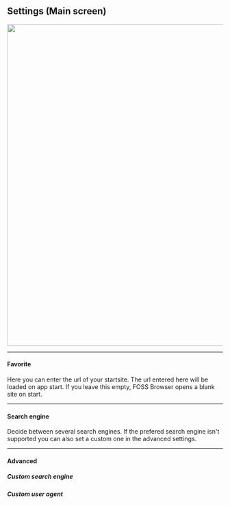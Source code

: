 ## Settings (Main screen)

<img src="https://github.com/scoute-dich/browser/blob/master/wiki/screenshots/settings_main.png"  height="750"/></a>

----

#### Favorite

Here you can enter the url of your startsite. The url entered here will be loaded on app start. If you leave this empty, FOSS Browser opens a blank site on start.

----

#### Search engine

Decide between several search engines. If the prefered search engine isn't supported you can also set a custom one in the advanced settings.

----

#### Advanced

##### Custom search engine 
##### Custom user agent


